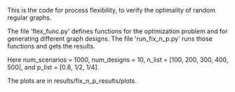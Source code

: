 This is the code for process flexibility, to verify the optimality of random regular graphs.

The file 'flex_func.py' defines functions for the optimization problem and for generating different graph designs. The file 'run_fix_n_p.py' runs those functions and gets the results. 

Here num_scenarios = 1000, num_designs = 10, n_list = [100, 200, 300, 400, 500], and p_list = [0.8, 1/2, 1/4].

The plots are in results/fix_n_p_results/plots.
